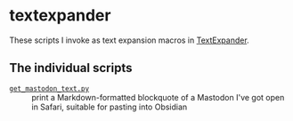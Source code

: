 # textexpander

These scripts I invoke as text expansion macros in [TextExpander](https://textexpander.com/).

## The individual scripts

<dl>
  <dt>
    <a href="https://github.com/alexwlchan/scripts/blob/main/obsidian/get_mastodon_text.py">
      <code>get_mastodon_text.py</code>
    </a>
  </dt>
  <dd>
    print a Markdown-formatted blockquote of a Mastodon I've got open in Safari, suitable for pasting into Obsidian
  </dd>
</dl>
